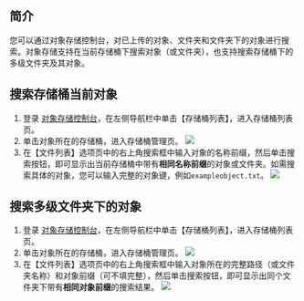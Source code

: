 ## 简介
您可以通过对象存储控制台，对已上传的对象、文件夹和文件夹下的对象进行搜索。对象存储支持在当前存储桶下搜索对象（或文件夹），也支持搜索存储桶下的多级文件夹及其对象。

## 搜索存储桶当前对象

1. 登录 [对象存储控制台](https://console.cloud.tencent.com/cos5)，在左侧导航栏中单击【存储桶列表】，进入存储桶列表页。
2. 单击对象所在的存储桶，进入存储桶管理页。
![](https://main.qcloudimg.com/raw/f0868afb4209d10b0c152b6e364fc460.jpg)
3. 在【文件列表】选项页中的右上角搜索框中输入对象的名称前缀，然后单击搜索按钮，即可显示出当前存储桶中带有**相同名称前缀**的对象或文件夹。如需搜索具体的对象，您可以输入完整的对象键，例如`exampleobject.txt`。
![](https://main.qcloudimg.com/raw/3bcd7859d87339d5c08b417468b9e5e1.png)

## 搜索多级文件夹下的对象

1. 登录 [对象存储控制台](https://console.cloud.tencent.com/cos5)，在左侧导航栏中单击【存储桶列表】，进入存储桶列表页。
2. 单击对象所在的存储桶，进入存储桶管理页。
![](https://main.qcloudimg.com/raw/f0868afb4209d10b0c152b6e364fc460.jpg)
3. 在【文件列表】选项页中的右上角搜索框中输入对象所在的完整路径（或文件夹名称）和对象前缀（可不填完整），然后单击搜索按钮，即可显示出同个文件夹下带有**相同对象前缀**的搜索结果。
![](https://main.qcloudimg.com/raw/c0ba9bc0cea54bef1a49b6bb84485c7f.png)
